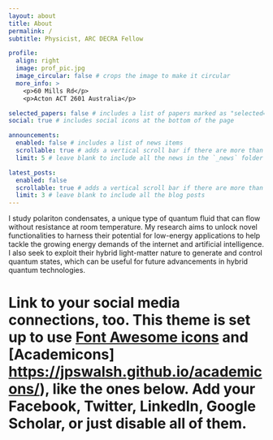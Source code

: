 ```yaml
---
layout: about
title: About
permalink: /
subtitle: Physicist, ARC DECRA Fellow

profile:
  align: right
  image: prof_pic.jpg
  image_circular: false # crops the image to make it circular
  more_info: >
    <p>60 Mills Rd</p>
    <p>Acton ACT 2601 Australia</p>

selected_papers: false # includes a list of papers marked as "selected={true}"
social: true # includes social icons at the bottom of the page

announcements:
  enabled: false # includes a list of news items
  scrollable: true # adds a vertical scroll bar if there are more than 3 news items
  limit: 5 # leave blank to include all the news in the `_news` folder

latest_posts:
  enabled: false
  scrollable: true # adds a vertical scroll bar if there are more than 3 new posts items
  limit: 3 # leave blank to include all the blog posts
---
```


I study polariton condensates, a unique type of quantum fluid that can flow without resistance at room temperature. My research aims to unlock novel functionalities to harness their potential for low-energy applications to help tackle the growing energy demands of the internet and artificial intelligence. I also seek to exploit their hybrid light-matter nature to generate and control quantum states, which can be useful for future advancements in hybrid quantum technologies.

# Link to your social media connections, too. This theme is set up to use [Font Awesome icons](https://fontawesome.com/) and [Academicons] https://jpswalsh.github.io/academicons/), like the ones below. Add your Facebook, Twitter, LinkedIn, Google Scholar, or just disable all of them.
